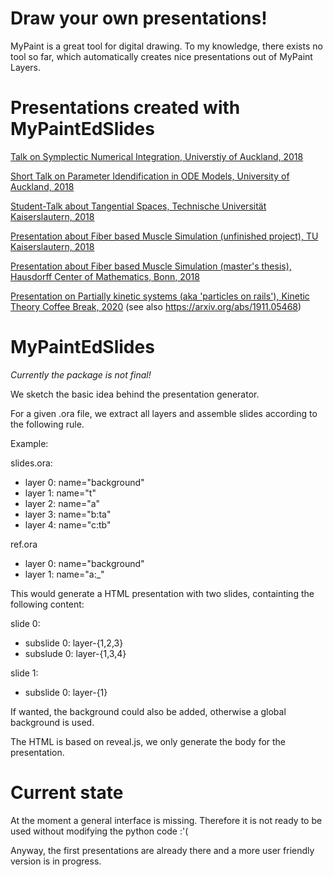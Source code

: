 # Draw your own presentations!

MyPaint is a great tool for digital drawing.
To my knowledge, there exists no tool so far, which automatically 
creates nice presentations out of MyPaint Layers.

# Presentations created with MyPaintEdSlides

[Talk on Symplectic Numerical Integration, Universtiy of Auckland, 2018](https://steffenpl.github.io/MyPaintEdSlides/test/output_complete/index.html)

[Short Talk on Parameter Idendification in ODE Models, University of Auckland, 2018](https://steffenpl.github.io/MyPaintEdSlides/test/param_id_in_ode_html/index.html)

[Student-Talk about Tangential Spaces, Technische Universität Kaiserslautern, 2018](https://steffenpl.github.io/MyPaintEdSlides/test/student_talk_html/index.html)

[Presentation about Fiber based Muscle Simulation (unfinished project), TU Kaiserslautern, 2018](https://steffenpl.github.io/MyPaintEdSlides/test/muscle_html/index.html)

[Presentation about Fiber based Muscle Simulation (master's thesis), Hausdorff Center of Mathematics, Bonn, 2018](https://steffenpl.github.io/MyPaintEdSlides/test/muscle_short_html/index.html)

[Presentation on Partially kinetic systems (aka 'particles on rails'), Kinetic Theory Coffee Break, 2020](https://steffenpl.github.io/MyPaintEdSlides/test/partially_kinetic_systems/index.html)
(see also https://arxiv.org/abs/1911.05468)

# MyPaintEdSlides

*Currently the package is not final!*

We sketch the basic idea behind the presentation generator.

For a given .ora file, we extract all layers and
assemble slides according to the following rule.

Example:

slides.ora:
- layer 0: name="background"
- layer 1: name="t"
- layer 2: name="a"
- layer 3: name="b:ta"
- layer 4: name="c:tb"

ref.ora
- layer 0: name="background"
- layer 1: name="a:\_"

This would generate a HTML presentation with
two slides, containting the following content:

slide 0:
- subslide 0: layer-{1,2,3}
- subslude 0: layer-{1,3,4}

slide 1:
- subslide 0: layer-{1}

If wanted, the background could also be added, otherwise
a global background is used.

The HTML is based on reveal.js, we only generate the body for the presentation.

# Current state

At the moment a general interface is missing. Therefore it is not 
ready to be used without modifying the python code :'(

Anyway, the first presentations are already there and a more user friendly version is in progress.

